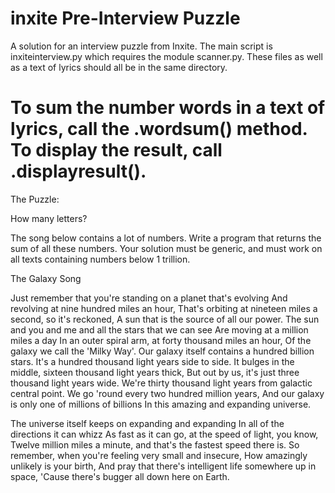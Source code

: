 inxite Pre-Interview Puzzle
======
A solution for an interview puzzle from Inxite. The main script is inxiteinterview.py which requires the module scanner.py. These files as well as a text of lyrics should all be in the same directory.


To sum the number words in a text of lyrics, call the .wordsum() method. To display the result, call .displayresult().
======
The Puzzle:

How many letters?

The song below contains a lot of numbers. Write a program that returns the sum of all these numbers. Your solution must be generic, and must work on all texts containing numbers below 1 trillion.

The Galaxy Song

Just remember that you're standing on a planet that's evolving
And revolving at nine hundred miles an hour,
That's orbiting at nineteen miles a second, so it's reckoned,
A sun that is the source of all our power.
The sun and you and me and all the stars that we can see
Are moving at a million miles a day
In an outer spiral arm, at forty thousand miles an hour,
Of the galaxy we call the 'Milky Way'.
Our galaxy itself contains a hundred billion stars.
It's a hundred thousand light years side to side.
It bulges in the middle, sixteen thousand light years thick,
But out by us, it's just three thousand light years wide.
We're thirty thousand light years from galactic central point.
We go 'round every two hundred million years,
And our galaxy is only one of millions of billions
In this amazing and expanding universe.

The universe itself keeps on expanding and expanding
In all of the directions it can whizz
As fast as it can go, at the speed of light, you know,
Twelve million miles a minute, and that's the fastest speed there is.
So remember, when you're feeling very small and insecure,
How amazingly unlikely is your birth,
And pray that there's intelligent life somewhere up in space,
'Cause there's bugger all down here on Earth. 
